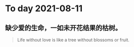 
# To day 2021-08-11


## 缺少爱的生命，一如未开花结果的枯树。
> Life without love is like a tree without blossoms or fruit.

    